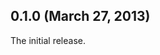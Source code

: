 ## 0.1.0 (March 27, 2013)

The initial release.

[@markhibberd]: https://github.com/markhibberd/package-driver
